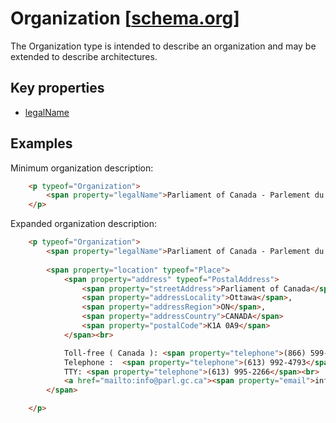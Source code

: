 # <a id="type-Organization"></a>Organization [[schema.org](http://schema.org/Organization)]

The Organization type is intended to describe an organization and may be extended to describe architectures.

## Key properties

* [legalName](#std-AuthLegalName)

## Examples

Minimum organization description:
```html
    <p typeof="Organization">
        <span property="legalName">Parliament of Canada - Parlement du Canada</span>
    </p>
```
Expanded organization description:
```html
    <p typeof="Organization">
        <span property="legalName">Parliament of Canada - Parlement du Canada</span>
     
        <span property="location" typeof="Place">
            <span property="address" typeof="PostalAddress">
                <span property="streetAddress">Parliament of Canada</span>,
                <span property="addressLocality">Ottawa</span>, 
                <span property="addressRegion">ON</span>,
                <span property="addressCountry">CANADA</span>
                <span property="postalCode">K1A 0A9</span>
            </span><br>

            Toll-free ( Canada ): <span property="telephone">(866) 599-4999</span><br>
            Telephone :  <span property="telephone">(613) 992-4793</span><br>
            TTY: <span property="telephone">(613) 995-2266</span><br>
            <a href="mailto:info@parl.gc.ca"><span property="email">info@parl.gc.ca</span></a>
        </span>

    </p>
```
